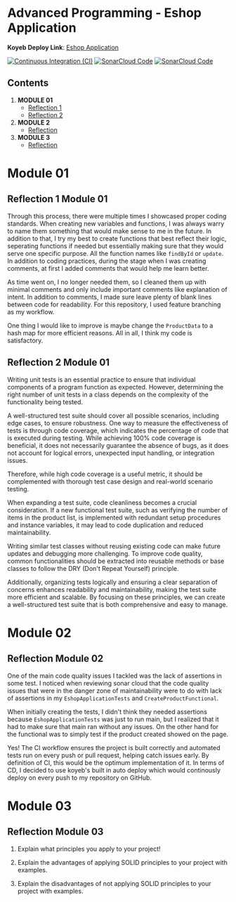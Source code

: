 # Advanced Programming - Eshop Application

__Koyeb Deploy Link__: [Eshop Application](https://excess-penelopa-keiradiaz-83ffea60.koyeb.app/)

[![Continuous Integration (CI)](https://github.com/KeiraDiaz/AdvProg-EShop/actions/workflows/ci.yml/badge.svg)](https://github.com/KeiraDiaz/AdvProg-EShop/actions/workflows/ci.yml) [![SonarCloud Code](https://github.com/KeiraDiaz/AdvProg-EShop/actions/workflows/sonarcloud.yml/badge.svg)](https://github.com/KeiraDiaz/AdvProg-EShop/actions/workflows/sonarcloud.yml) [![SonarCloud Code](https://github.com/KeiraDiaz/AdvProg-EShop/actions/workflows/scorecard.yml/badge.svg)](https://github.com/KeiraDiaz/AdvProg-EShop/actions/workflows/scorecard.yml)




## Contents

1. **MODULE 01**
   - [Reflection 1](#reflection-1-module-01)
   - [Reflection 2](#reflection-2-module-01)
2. **MODULE 2**
   - [Reflection](#reflection-module-02)
3. **MODULE 3**
   - [Reflection](#reflection-module-03)


# Module 01

## Reflection 1 Module 01
  Through this process, there were multiple times I showcased proper coding standards. When creating new variables and functions, I was always warry to name them something that would make sense to me in the future. In addition to that, I try my best to create functions that best reflect their logic, seperating functions if needed but essentially making sure that they would serve one specific purpose. All the function names like `findById` or `update`. In addition to coding practices, during the stage when I was creating comments, at first I added comments that would help me learn better. 
  
  As time went on, I no longer needed them, so I cleaned them up with minimal comments and only include important comments like explanation of intent. In addition to comments, I made sure leave plenty of blank lines between code for readability. For this repository, I used feature branching as my workflow. 
  
  One thing I would like to improve is maybe change the `ProductData` to a hash map for more efficient reasons. All in all, I think my code is satisfactory.


## Reflection 2 Module 01

Writing unit tests is an essential practice to ensure that individual components of a program function as expected. However, determining the right number of unit tests in a class depends on the complexity of the functionality being tested. 

A well-structured test suite should cover all possible scenarios, including edge cases, to ensure robustness. One way to measure the effectiveness of tests is through code coverage, which indicates the percentage of code that is executed during testing. While achieving 100% code coverage is beneficial, it does not necessarily guarantee the absence of bugs, as it does not account for logical errors, unexpected input handling, or integration issues. 

Therefore, while high code coverage is a useful metric, it should be complemented with thorough test case design and real-world scenario testing.

When expanding a test suite, code cleanliness becomes a crucial consideration. If a new functional test suite, such as verifying the number of items in the product list, is implemented with redundant setup procedures and instance variables, it may lead to code duplication and reduced maintainability. 

Writing similar test classes without reusing existing code can make future updates and debugging more challenging. To improve code quality, common functionalities should be extracted into reusable methods or base classes to follow the DRY (Don't Repeat Yourself) principle.

 Additionally, organizing tests logically and ensuring a clear separation of concerns enhances readability and maintainability, making the test suite more efficient and scalable. By focusing on these principles, we can create a well-structured test suite that is both comprehensive and easy to manage.

# Module 02

## Reflection Module 02

One of the main code quality issues I tackled was the lack of assertions in some test. I noticed when reviewing sonar cloud that the code quality issues that were in the danger zone of maintainability were to do with lack of assertions in my `EshopApplicationTests` and `CreateProductFunctional`. 

When initially creating the tests, I didn't think they needed assertions because `EshopApplicationTests` was just to run main, but I realized that it had to make sure that main ran without any issues. On the other hand for the functional was to simply test if the product created showed on the page. 


Yes! The CI workflow ensures the project is built correctly and automated tests run on every push or pull request, helping catch issues early. By definition of CI, this would be the optimum implementation of it. In terms of CD, I decided to use koyeb's built in auto deploy which would continously deploy on every push to my repository on GitHub.

# Module 03

## Reflection Module 03

1) Explain what principles you apply to your project!

2) Explain the advantages of applying SOLID principles to your project with examples.
3) Explain the disadvantages of not applying SOLID principles to your project with examples.
